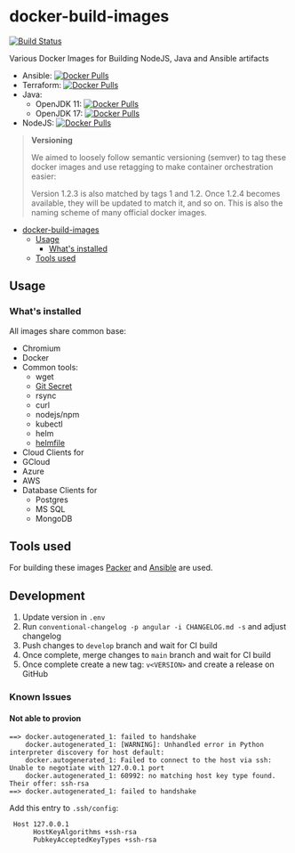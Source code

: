# docker-build-images

[![Build Status](https://travis-ci.org/toolisticon/docker-build-images.svg?branch=master)](https://travis-ci.org/toolisticon/docker-build-images)

Various Docker Images for Building NodeJS, Java and Ansible artifacts

* Ansible: [![Docker Pulls](https://img.shields.io/docker/pulls/toolisticon/ansible-builder.svg)](https://hub.docker.com/r/toolisticon/ansible-builder)
* Terraform: [![Docker Pulls](https://img.shields.io/docker/pulls/toolisticon/terraform-builder.svg)](https://hub.docker.com/r/toolisticon/terraform-builder)
* Java:
  * OpenJDK 11: [![Docker Pulls](https://img.shields.io/docker/pulls/toolisticon/openjdk11-builder.svg)](https://hub.docker.com/r/toolisticon/openjdk11-builder)
  * OpenJDK 17: [![Docker Pulls](https://img.shields.io/docker/pulls/toolisticon/openjdk17-builder.svg)](https://hub.docker.com/r/toolisticon/openjdk17-builder)
* NodeJS: [![Docker Pulls](https://img.shields.io/docker/pulls/toolisticon/nodejs-builder.svg)](https://hub.docker.com/r/toolisticon/nodejs-builder)

> **Versioning**
>
> We aimed to loosely follow semantic versioning (semver) to tag these docker images and use retagging to make container orchestration easier:
>
> Version 1.2.3 is also matched by tags 1 and 1.2. Once 1.2.4 becomes available, they will be updated to match it, and so on. This is also the naming scheme of many official docker images.
>

- [docker-build-images](#docker-build-images)
  - [Usage](#usage)
    - [What's installed](#whats-installed)
  - [Tools used](#tools-used)

## Usage

### What's installed

All images share common base:
* Chromium
* Docker
* Common tools:
  * wget
  * [Git Secret](https://git-secret.io)
  * rsync
  * curl
  * nodejs/npm
  * kubectl
  * helm
  * [helmfile](https://helmfile.readthedocs.io)
* Cloud Clients for
 * GCloud
 * Azure
 * AWS
* Database Clients for
  * Postgres
  * MS SQL
  * MongoDB

## Tools used

For building these images [Packer](https://www.packer.io/docs/builders/docker.html) and [Ansible](https://docs.ansible.com/ansible/latest/index.html) are used.

## Development

1. Update version in `.env`
2. Run `conventional-changelog -p angular -i CHANGELOG.md -s` and adjust changelog
3. Push changes to `develop` branch and wait for CI build
4. Once complete, merge changes to `main`  branch and wait for CI build
5. Once complete create a new tag: `v<VERSION>` and create a release on GitHub

### Known Issues

#### Not able to provion
```
==> docker.autogenerated_1: failed to handshake
    docker.autogenerated_1: [WARNING]: Unhandled error in Python interpreter discovery for host default:
    docker.autogenerated_1: Failed to connect to the host via ssh: Unable to negotiate with 127.0.0.1 port
    docker.autogenerated_1: 60992: no matching host key type found. Their offer: ssh-rsa
==> docker.autogenerated_1: failed to handshake
```

Add this entry to `.ssh/config`:
```
 Host 127.0.0.1
      HostKeyAlgorithms +ssh-rsa
      PubkeyAcceptedKeyTypes +ssh-rsa
```
